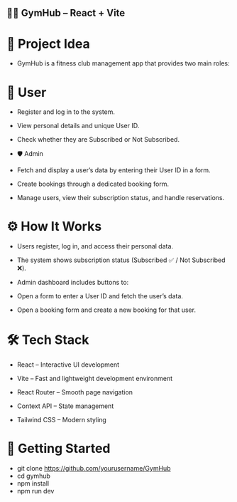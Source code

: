 ## 🏋️‍♂️ GymHub – React + Vite
# 🚀 Project Idea

- GymHub is a fitness club management app that provides two main roles:

# 👤 User

- Register and log in to the system.

- View personal details and unique User ID.

- Check whether they are Subscribed or Not Subscribed.

- 🛡️ Admin

- Fetch and display a user’s data by entering their User ID in a form.

- Create bookings through a dedicated booking form.

- Manage users, view their subscription status, and handle reservations.

# ⚙️ How It Works

- Users register, log in, and access their personal data.

- The system shows subscription status (Subscribed ✅ / Not Subscribed ❌).

- Admin dashboard includes buttons to:

- Open a form to enter a User ID and fetch the user’s data.

- Open a booking form and create a new booking for that user.

# 🛠️ Tech Stack

- React – Interactive UI development

- Vite – Fast and lightweight development environment

- React Router – Smooth page navigation

- Context API – State management

- Tailwind CSS – Modern styling

# 🏁 Getting Started
- git clone https://github.com/yourusername/GymHub
- cd gymhub
- npm install
- npm run dev